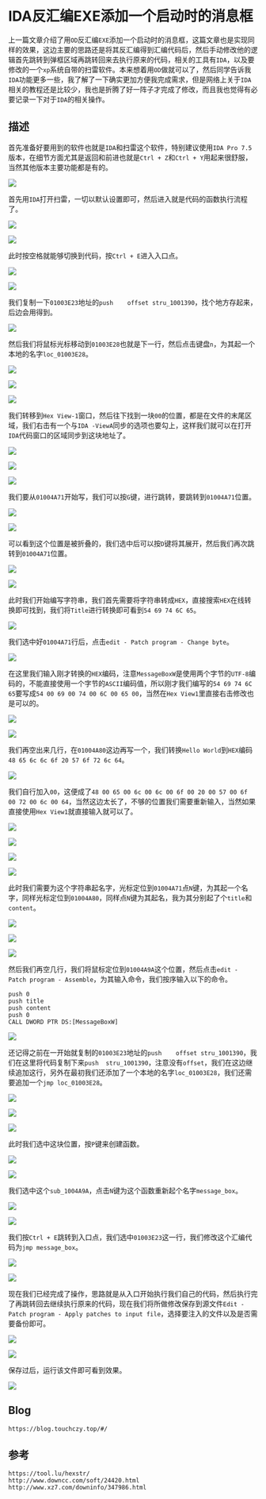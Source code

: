 # IDA反汇编EXE添加一个启动时的消息框
上一篇文章介绍了用`OD`反汇编`EXE`添加一个启动时的消息框，这篇文章也是实现同样的效果，这边主要的思路还是将其反汇编得到汇编代码后，然后手动修改他的逻辑首先跳转到弹框区域再跳转回来去执行原来的代码，相关的工具有`IDA`，以及要修改的一个`xp`系统自带的扫雷软件。本来想着用`OD`做就可以了，然后同学告诉我`IDA`功能更多一些，我了解了一下确实更加方便我完成需求，但是网络上关于`IDA`相关的教程还是比较少，我也是折腾了好一阵子才完成了修改，而且我也觉得有必要记录一下对于`IDA`的相关操作。

## 描述
首先准备好要用到的软件也就是`IDA`和扫雷这个软件，特别建议使用`IDA Pro 7.5`版本，在细节方面尤其是返回和前进也就是`Ctrl + Z`和`Ctrl + Y`用起来很舒服，当然其他版本主要功能都是有的。

![](screenshots/2023-04-14-20-50-55.png)


首先用`IDA`打开扫雷，一切以默认设置即可，然后进入就是代码的函数执行流程了。



![](screenshots/2023-04-14-20-51-01.png)


![](screenshots/2023-04-14-20-51-08.png)


此时按空格就能够切换到代码，按`Ctrl + E`进入入口点。

![](screenshots/2023-04-14-20-51-13.png)


![](screenshots/2023-04-14-20-51-19.png)


我们复制一下`01003E23`地址的`push    offset stru_1001390`，找个地方存起来，后边会用得到。

![](screenshots/2023-04-14-20-51-25.png)

然后我们将鼠标光标移动到`01003E28`也就是下一行，然后点击键盘`n`，为其起一个本地的名字`loc_01003E28`。


![](screenshots/2023-04-14-20-51-31.png)

![](screenshots/2023-04-14-20-51-37.png)

![](screenshots/2023-04-14-20-51-43.png)

我们转移到`Hex View-1`窗口，然后往下找到一块`00`的位置，都是在文件的末尾区域，我们右击有一个与`IDA -ViewA`同步的选项也要勾上，这样我们就可以在打开`IDA`代码窗口的区域同步到这块地址了。

![](screenshots/2023-04-14-20-51-51.png)

![](screenshots/2023-04-14-20-51-56.png)

![](screenshots/2023-04-14-20-52-04.png)

我们要从`01004A71`开始写，我们可以按`G`键，进行跳转，要跳转到`01004A71`位置。

![](screenshots/2023-04-14-20-52-12.png)

![](screenshots/2023-04-14-20-52-22.png)

可以看到这个位置是被折叠的，我们选中后可以按`D`键将其展开，然后我们再次跳转到`01004A71`位置。

![](screenshots/2023-04-14-20-52-29.png)

![](screenshots/2023-04-14-20-53-01.png)

此时我们开始编写字符串，我们首先需要将字符串转成`HEX`，直接搜索`HEX`在线转换即可找到，我们将`Title`进行转换即可看到`54 69 74 6C 65`。

![](screenshots/2023-04-14-20-53-07.png)


我们选中好`01004A71`行后，点击`edit - Patch program - Change byte`。

![](screenshots/2023-04-14-20-53-15.png)

在这里我们输入刚才转换的`HEX`编码，注意`MessageBoxW`是使用两个字节的`UTF-8`编码的，不能直接使用一个字节的`ASCII`编码值，所以刚才我们编写的`54 69 74 6C 65`要写成`54 00 69 00 74 00 6C 00 65 00`，当然在`Hex View1`里直接右击修改也是可以的。

![](screenshots/2023-04-14-20-53-20.png)

![](screenshots/2023-04-14-20-53-27.png)


我们再空出来几行，在`01004A80`这边再写一个，我们转换`Hello World`到`HEX`编码`48 65 6c 6c 6f 20 57 6f 72 6c 64`。

![](screenshots/2023-04-14-20-53-34.png)

我们自行加入`00`，这便成了`48 00 65 00 6c 00 6c 00 6f 00 20 00 57 00 6f 00 72 00 6c 00 64`，当然这边太长了，不够的位置我们需要重新输入，当然如果直接使用`Hex View1`就直接输入就可以了。

![](screenshots/2023-04-14-20-53-40.png)

![](screenshots/2023-04-14-20-53-46.png)

![](screenshots/2023-04-14-20-53-52.png)

![](screenshots/2023-04-14-20-53-58.png)

此时我们需要为这个字符串起名字，光标定位到`01004A71`点`N`键，为其起一个名字，同样光标定位到`01004A80`，同样点`N`键为其起名，我为其分别起了个`title`和`content`。

![](screenshots/2023-04-14-20-54-04.png)

![](screenshots/2023-04-14-20-54-10.png)

![](screenshots/2023-04-14-20-55-12.png)

然后我们再空几行，我们将鼠标定位到`01004A9A`这个位置，然后点击`edit - Patch program - Assemble`，为其输入命令，我们按序输入以下的命令。

```
push 0
push title
push content
push 0
CALL DWORD PTR DS:[MessageBoxW]
```

![](screenshots/2023-04-14-20-55-20.png)

还记得之前在一开始就复制的`01003E23`地址的`push    offset stru_1001390`，我们在这里将代码复制下来`push  stru_1001390`，注意没有`offset`，我们在这边继续追加这行，另外在最初我们还添加了一个本地的名字`loc_01003E28`，我们还需要追加一个`jmp loc_01003E28`。

![](screenshots/2023-04-14-20-57-23.png)

![](screenshots/2023-04-14-20-57-48.png)

![](screenshots/2023-04-14-21-02-32.png)


此时我们选中这块位置，按`P`键来创建函数。

![](screenshots/2023-04-14-21-02-52.png)

![](screenshots/2023-04-14-21-02-58.png)


我们选中这个`sub_1004A9A`，点击`N`键为这个函数重新起个名字`message_box`。

![](screenshots/2023-04-14-21-03-15.png)

![](screenshots/2023-04-14-21-04-03.png)

我们按`Ctrl + E`跳转到入口点，我们选中`01003E23`这一行，我们修改这个汇编代码为`jmp message_box`。

![](screenshots/2023-04-14-21-04-11.png)

![](screenshots/2023-04-14-21-04-18.png)

现在我们已经完成了操作，思路就是从入口开始执行我们自己的代码，然后执行完了再跳转回去继续执行原来的代码，现在我们将所做修改保存到源文件`Edit - Patch program - Apply patches to input file`，选择要注入的文件以及是否需要备份即可。

![](screenshots/2023-04-14-21-04-24.png)

![](screenshots/2023-04-14-21-04-31.png)

保存过后，运行该文件即可看到效果。

![](screenshots/2023-04-14-21-04-39.png)

## Blog

```
https://blog.touchczy.top/#/
```

## 参考

```
https://tool.lu/hexstr/
http://www.downcc.com/soft/24420.html
http://www.xz7.com/downinfo/347986.html
```
